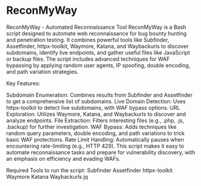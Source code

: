 # ReconMyWay
ReconMyWay - Automated Reconnaissance Tool
ReconMyWay is a Bash script designed to automate web reconnaissance for bug bounty hunting and penetration testing. It combines powerful tools like Subfinder, Assetfinder, httpx-toolkit, Waymore, Katana, and Waybackurls to discover subdomains, identify live endpoints, and gather useful files like JavaScript or backup files. The script includes advanced techniques for WAF bypassing by applying random user agents, IP spoofing, double encoding, and path variation strategies.

Key Features:

Subdomain Enumeration: Combines results from Subfinder and Assetfinder to get a comprehensive list of subdomains.
Live Domain Detection: Uses httpx-toolkit to detect live subdomains, with WAF bypass options.
URL Exploration: Utilizes Waymore, Katana, and Waybackurls to discover and analyze endpoints.
File Extraction: Filters interesting files (e.g., .php, .js, .backup) for further investigation.
WAF Bypass: Adds techniques like random query parameters, double encoding, and path variations to trick basic WAF protections.
Rate Limit Handling: Automatically pauses when encountering rate-limiting (e.g., HTTP 429).
This script makes it easy to automate reconnaissance tasks and prepare for vulnerability discovery, with an emphasis on efficiency and evading WAFs.

Required Tools to run the script:
Subfinder
Assetfinder
httpx-toolkit
Waymore
Katana
Waybackurls
jq
